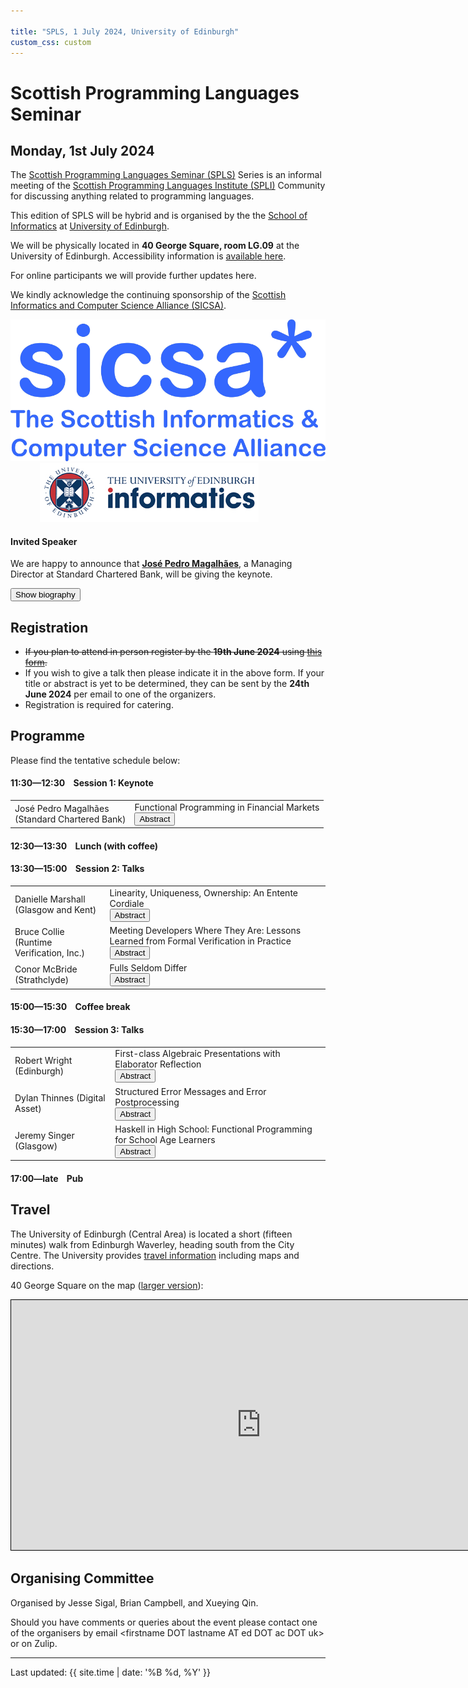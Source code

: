 ```yaml
---

title: "SPLS, 1 July 2024, University of Edinburgh"
custom_css: custom
---
```


# Scottish Programming Languages Seminar

## Monday, 1st July 2024

The [Scottish Programming Languages Seminar (SPLS)](https://spli.scot/spls) Series is an informal meeting of the [Scottish Programming Languages Institute (SPLI)](https://spli.scot/) Community for discussing anything related to programming languages.

This edition of SPLS will be hybrid and is organised by the the [School of Informatics](https://informatics.ed.ac.uk/) at [University of Edinburgh](https://www.ed.ac.uk).

We will be physically located in **40 George Square, room LG.09** at the University of Edinburgh.
Accessibility information is [available here](https://www.accessable.co.uk/the-university-of-edinburgh/central-area/access-guides/40-george-square-lower-ground-teaching-hub).

For online participants we will provide further updates here.

We kindly acknowledge the continuing sponsorship of the [Scottish Informatics and Computer Science Alliance (SICSA)](https://sicsa.ac.uk).

<div class="header">
      <a href="https://www.sicsa.ac.uk/"><img class="logo" src="../../../assets/images/sicsalogo-small.png" alt="SICSA Logo"></a>
      &nbsp;&nbsp;
            &nbsp;&nbsp;
                  &nbsp;&nbsp;
                        &nbsp;&nbsp;
        <a href="https://www.ed.ac.uk">
        <img class="logo" src="../../../assets/images/edinburgh.jpg" alt="University of Edinburgh">
        </a>
    </div>

#### Invited Speaker

We are happy to announce that **[José Pedro Magalhães](http://dreixel.net/)**, a Managing Director at Standard Chartered Bank, will be giving the keynote.

<!-- Lazy, using the abstract button -->
<div class="abstract" id="JoseBio/button">
<p><button onclick="showAbstract('JoseBio')">Show biography</button></p>
</div>
<div class="abstract" id="JoseBio/abstract" style="display:none;">
<p><button onclick="hideAbstract('JoseBio')">Hide biography</button></p>
<p>
José Pedro Magalhães is a Managing Director leading a team of ~45 quantitative developers at Standard Chartered Bank. He is also one of the founders of Chordify.
Before joining Standard Chartered, he was a postdoctoral research assistant in the Programming Languages group at the Department of Computer Science of the University of Oxford, working on the Unifying Theories of Generic Programming project.
Previously he was a PhD student at the Department of Information and Computing Sciences of Utrecht University in the Netherlands. His PhD topic was Real-Life Datatype Generic Programming, supervised by Johan Jeuring, Andres Löh, and Doaitse Swierstra. Before that he graduated from Minho University in Computer Science and Systems Engineering (Licenciatura em Engenharia de Sistemas e Informática).
He has also been a Summer Student at CERN, an intern at Philips Research, and a research intern at Microsoft Research Cambridge.
</p>
</div>

## Registration

+ ~~If you plan to attend in person register by the **19th June 2024** using [this form](https://forms.office.com/e/0zUMNaUxVj).~~
+ If you wish to give a talk then please indicate it in the above form. If your title or abstract is yet to be determined, they can be sent by the **24th June 2024** per email to one of the organizers.
+ Registration is required for catering.

## Programme

Please find the tentative schedule below:

#### 11:30&mdash;12:30 &nbsp;&nbsp; Session 1: Keynote
<table>
  <tr>
    <td class="author">
    José Pedro Magalhães<br>(Standard Chartered Bank)
    </td>
    <td class="title">
      <span>
      Functional Programming in Financial Markets
      </span>
      <div class="abstract" id="Jose/button">
        <button onclick="showAbstract('Jose')">Abstract</button>
      </div>
      <div class="abstract" id="Jose/abstract" style="display:none;">
        <button onclick="hideAbstract('Jose')">Hide Abstract</button>
        <p>
        In this talk we showcase the application of functional programming in a very large industrial setting. At Standard Chartered Bank, Haskell forms the core of a software library supporting the entire Financial Markets (FM), a business line with 5 billion USD operating income in 2023. Typed functional programming is used across the entire tech stack, including foundational APIs and CLIs for deal valuation and risk analysis, server-side components for long-running batches or sub-second RESTful services, and end-user GUIs. Thousands of users interact with software built using functional programming, and over one hundred write their own functional code.
        <br><br>
        We present the history of how functional programming established itself in FM, including the rationale for having our own compiler and dialect of Haskell. We then focus on how we leverage it to orchestrate type-driven large-scale pricing workflows. The same API can be used to price one trade locally, or millions of trades across thousands of nodes in the cloud. We build upon decades of research and experience in the functional programming community, relying on concepts such as monads, lenses, datatype generics, and closure serialisation.
        </p>
      </div>
    </td>
  </tr>
</table>

#### 12:30&mdash;13:30 &nbsp;&nbsp; Lunch (with coffee)
#### 13:30&mdash;15:00 &nbsp;&nbsp; Session 2: Talks
<table>
  <tr>
    <td class="author">
    Danielle Marshall<br>(Glasgow and Kent)
    </td>
    <td class="title">
      <span>
      Linearity, Uniqueness, Ownership: An Entente Cordiale
      </span>
      <div class="abstract" id="Danielle/button">
        <button onclick="showAbstract('Danielle')">Abstract</button>
      </div>
      <div class="abstract" id="Danielle/abstract" style="display:none;">
        <button onclick="hideAbstract('Danielle')">Hide Abstract</button>
        <p>
        Substructural type systems, which restrict the use of weakening and contraction rules from intuitionistic logic, are growing in popularity because they allow for a resourceful interpretation of data which can be used to rule out software bugs. Substructurality is finally taking hold in practical programming: Haskell now has linear types based on Girard's linear logic but integrated via graded function arrows, Clean has uniqueness types ensuring that values have at most a single reference, and Rust has an intricate ownership system guaranteeing memory safety. But despite this broad range of resourceful type systems, there has been comparatively little work on understanding their relative strengths and weaknesses. We demonstrate how linear types and uniqueness types can be used within a single system in the setting of the Granule language to offer both restrictions on local program behaviour and guarantees about global memory usage. We then extend this framework further, by showing that just like graded type systems as in Granule or Idris build upon linearity, Rust's ownership model builds upon uniqueness. We develop an extended type system incorporating ownership and borrowing based on ideas from both fractional permissions and graded types, and implement this in Granule.
        </p>
      </div>
    </td>
  </tr>
    <tr>
    <td class="author">
    Bruce Collie<br>(Runtime Verification, Inc.)
    </td>
    <td class="title">
      <span>
      Meeting Developers Where They Are: Lessons Learned from Formal Verification in Practice
      </span>
      <div class="abstract" id="Bruce/button">
        <button onclick="showAbstract('Bruce')">Abstract</button>
      </div>
      <div class="abstract" id="Bruce/abstract" style="display:none;">
        <button onclick="hideAbstract('Bruce')">Hide Abstract</button>
        <p>
        Most (if not all) attendees of this workshop will have some idea of the benefits of applying formal verification techniques to software: we can prove to ourselves and others that our code behaves properly, rather than simply asserting this claim by testing (or worse, asserting it without substantiation). However, in our experience, the average developer "on the street" is not aware of these benefits, and even if they are, they may lack the time, opportunity or masochism required to start applying academic tools to their code in practice.
        <br><br>
        This talk is a tour through some of the lessons we've learned trying to get developers on board with formal verification in practice. I'll cover the underlying PL semantics techniques we base our work on, then go through a few representative examples of how we've tried to make more accessible and applicable FV software by meeting users "where they are", all without compromising on the underlying rigour and power of the tools in question.
        </p>
      </div>
    </td>
  </tr>
    <tr>
    <td class="author">
    Conor McBride (Strathclyde)
    </td>
    <td class="title">
      <span>
      Fulls Seldom Differ
      </span>
      <div class="abstract" id="Conor/button">
        <button onclick="showAbstract('Conor')">Abstract</button>
      </div>
      <div class="abstract" id="Conor/abstract" style="display:none;">
        <button onclick="hideAbstract('Conor')">Hide Abstract</button>
        <p>
        One use for type-level numbers is to capture patterns of scaling up, e.g. "adding a pair of 2^n bit numbers and a carry-in to get a carry-out and a 2^n bit sum". These patterns often rely on reasoning steps such as "2^n is even iff n is a successor". We reach a place where type-level arithmetic is no longer enough. It's healthy to ask how the language of type-level numeric expressions impacts on the division of algebraic labour between programmer and typechecker. I'll present the current state of my enquiries, but the key observation is that (2^) is a troublesome primitive, but its neighbour, full(n) = (2^n)-1 (i.e., the n-bit number full of 1s) is remarkably cooperative. The numbers which happen to be the difference between two fulls have some rather special properties, yielding a carefully curated constraint space with a complete unification algorithm.
        </p>
      </div>
    </td>
  </tr>
</table>

#### 15:00&mdash;15:30 &nbsp;&nbsp; Coffee break
#### 15:30&mdash;17:00 &nbsp;&nbsp; Session 3: Talks
<table>
  <tr>
    <td class="author">
    Robert Wright (Edinburgh)
    </td>
    <td class="title">
      <span>
      First-class Algebraic Presentations with Elaborator Reflection
      </span>
      <div class="abstract" id="Robert/button">
        <button onclick="showAbstract('Robert')">Abstract</button>
      </div>
      <div class="abstract" id="Robert/abstract" style="display:none;">
        <button onclick="hideAbstract('Robert')">Hide Abstract</button>
        <p>
        We present a library for the ergonomic creation, manipulation, and use of first-order algebras. We do not rely on hard-coded syntactic support for our embedded language. Instead, we use metaprogramming to provide syntactic sugar for creating and using user-definable deeply-embedded first-order algebras.
        </p>
      </div>
    </td>
  </tr>
    <tr>
    <td class="author">
    Dylan Thinnes (Digital Asset)
    </td>
    <td class="title">
      <span>
      Structured Error Messages and Error Postprocessing
      </span>
      <div class="abstract" id="Dylan/button">
        <button onclick="showAbstract('Dylan')">Abstract</button>
      </div>
      <div class="abstract" id="Dylan/abstract" style="display:none;">
        <button onclick="hideAbstract('Dylan')">Hide Abstract</button>
        <p>
        TBD
        </p>
      </div>
    </td>
  </tr>
    <tr>
    <td class="author">
    Jeremy Singer (Glasgow)
    </td>
    <td class="title">
      <span>
      Haskell in High School: Functional Programming for School Age Learners
      </span>
      <div class="abstract" id="Jeremy/button">
        <button onclick="showAbstract('Jeremy')">Abstract</button>
      </div>
      <div class="abstract" id="Jeremy/abstract" style="display:none;">
        <button onclick="hideAbstract('Jeremy')">Hide Abstract</button>
        <p>
        In conjunction with a colleague from Stanford University, we are deploying Haskell programming materials in Welsh high schools. The aim is to enable participants to create learning and teaching resources for algebra as part of work towards the Welsh Baccalaureate. In this short talk, I will review the Haskell materials used and consider the responses from early adopters. I will highlight challenges and opportunities related to teaching functional programming to younger learners.
        </p>
      </div>
    </td>
  </tr>
</table>

#### 17:00&mdash;late &nbsp;&nbsp; Pub

## Travel

The University of Edinburgh (Central Area) is located a short (fifteen minutes) walk from Edinburgh Waverley, heading south from the City Centre.
The University provides [travel information](https://www.ed.ac.uk/maps/) including maps and directions.

40 George Square on the map ([larger version](https://www.openstreetmap.org/?mlat=55.94319&mlon=-3.18647#map=19/55.94319/-3.18647)):

<div class="map" style="width: 800px; text-align: center;">
      <iframe width="800" height="400" src="https://www.openstreetmap.org/export/embed.html?bbox=-3.187499642372132%2C55.94266775633066%2C-3.185439705848694%2C55.94371320142805&amp;layer=mapnik&amp;marker=55.94319048240691%2C-3.1864696741104126" style="border: 1px solid black"></iframe>
</div>

## Organising Committee

Organised by Jesse Sigal, Brian Campbell, and Xueying Qin.

Should you have comments or queries about the event please contact one of the organisers by email &lt;firstname DOT lastname AT ed DOT ac DOT uk&gt; or on Zulip.

<footer>
<hr>
<p class="footer">
Last updated: {{ site.time | date: '%B %d, %Y' }}
</p>
</footer>
